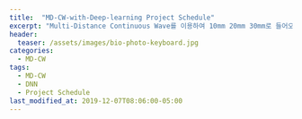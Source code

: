 ```yaml
---
title:  "MD-CW-with-Deep-learning Project Schedule"
excerpt: "Multi-Distance Continuous Wave를 이용하여 10mm 20mm 30mm로 들어오는 Reflectance 값을 통해서 mua, mus를 구하자. "
header:
  teaser: /assets/images/bio-photo-keyboard.jpg
categories:
  - MD-CW
tags:
  - MD-CW
  - DNN
  - Project Schedule
last_modified_at: 2019-12-07T08:06:00-05:00
---
```

<!--stackedit_data:
eyJoaXN0b3J5IjpbMTE5NTc4Njk3M119
-->